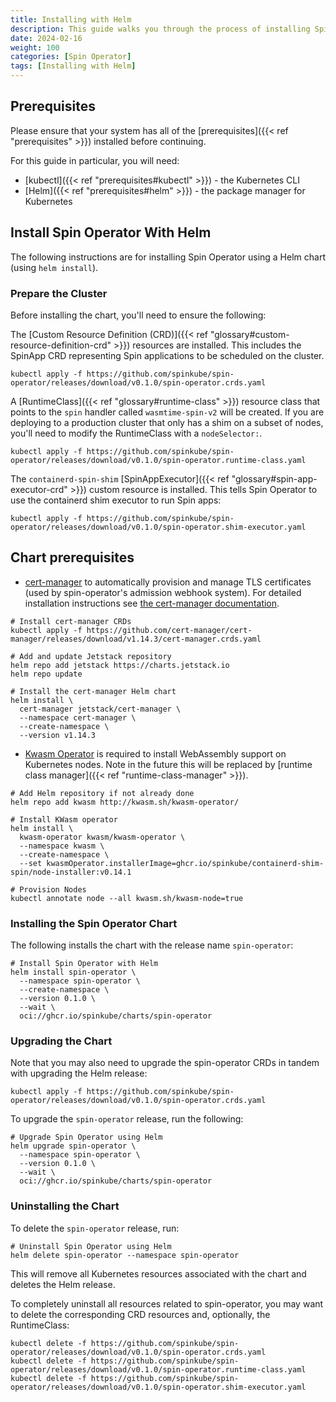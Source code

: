 ```yaml
---
title: Installing with Helm
description: This guide walks you through the process of installing Spin Operator using [Helm](https://helm.sh).
date: 2024-02-16
weight: 100
categories: [Spin Operator]
tags: [Installing with Helm]
---
```


## Prerequisites

Please ensure that your system has all of the [prerequisites]({{< ref "prerequisites" >}}) installed before continuing.

For this guide in particular, you will need:

- [kubectl]({{< ref "prerequisites#kubectl" >}}) - the Kubernetes CLI
- [Helm]({{< ref "prerequisites#helm" >}}) - the package manager for Kubernetes

## Install Spin Operator With Helm

The following instructions are for installing Spin Operator using a Helm chart (using `helm install`).

### Prepare the Cluster

Before installing the chart, you'll need to ensure the following:

The [Custom Resource Definition (CRD)]({{< ref "glossary#custom-resource-definition-crd" >}}) resources are installed. This includes the SpinApp CRD representing Spin applications to be scheduled on the cluster.

```console
kubectl apply -f https://github.com/spinkube/spin-operator/releases/download/v0.1.0/spin-operator.crds.yaml
```

A [RuntimeClass]({{< ref "glossary#runtime-class" >}}) resource class that
points to the `spin` handler called `wasmtime-spin-v2` will be created. If you
are deploying to a production cluster that only has a shim on a subset of nodes,
you'll need to modify the RuntimeClass with a `nodeSelector:`.

```console
kubectl apply -f https://github.com/spinkube/spin-operator/releases/download/v0.1.0/spin-operator.runtime-class.yaml
```

The `containerd-spin-shim` [SpinAppExecutor]({{< ref "glossary#spin-app-executor-crd" >}}) custom resource is installed. This
tells Spin Operator to use the containerd shim executor to run Spin apps:

```console
kubectl apply -f https://github.com/spinkube/spin-operator/releases/download/v0.1.0/spin-operator.shim-executor.yaml
```

## Chart prerequisites

- [cert-manager](https://github.com/cert-manager/cert-manager) to automatically provision and manage TLS certificates (used by spin-operator's admission webhook system). For detailed installation instructions see [the cert-manager documentation](https://cert-manager.io/docs/installation/).

```shell
# Install cert-manager CRDs
kubectl apply -f https://github.com/cert-manager/cert-manager/releases/download/v1.14.3/cert-manager.crds.yaml

# Add and update Jetstack repository
helm repo add jetstack https://charts.jetstack.io
helm repo update

# Install the cert-manager Helm chart
helm install \
  cert-manager jetstack/cert-manager \
  --namespace cert-manager \
  --create-namespace \
  --version v1.14.3
```

- [Kwasm Operator](https://github.com/kwasm/kwasm-operator) is required to install WebAssembly support on Kubernetes nodes. Note in the future this will be replaced by [runtime class manager]({{< ref "runtime-class-manager" >}}). 

```shell
# Add Helm repository if not already done
helm repo add kwasm http://kwasm.sh/kwasm-operator/

# Install KWasm operator
helm install \
  kwasm-operator kwasm/kwasm-operator \
  --namespace kwasm \
  --create-namespace \
  --set kwasmOperator.installerImage=ghcr.io/spinkube/containerd-shim-spin/node-installer:v0.14.1

# Provision Nodes
kubectl annotate node --all kwasm.sh/kwasm-node=true
```

### Installing the Spin Operator Chart

The following installs the chart with the release name `spin-operator`:


```shell
# Install Spin Operator with Helm
helm install spin-operator \
  --namespace spin-operator \
  --create-namespace \
  --version 0.1.0 \
  --wait \
  oci://ghcr.io/spinkube/charts/spin-operator
```

### Upgrading the Chart

Note that you may also need to upgrade the spin-operator CRDs in tandem with upgrading the Helm release:

```shell
kubectl apply -f https://github.com/spinkube/spin-operator/releases/download/v0.1.0/spin-operator.crds.yaml
```

To upgrade the `spin-operator` release, run the following:

```shell
# Upgrade Spin Operator using Helm
helm upgrade spin-operator \
  --namespace spin-operator \
  --version 0.1.0 \
  --wait \
  oci://ghcr.io/spinkube/charts/spin-operator
```

### Uninstalling the Chart

To delete the `spin-operator` release, run:

```shell
# Uninstall Spin Operator using Helm
helm delete spin-operator --namespace spin-operator
```

This will remove all Kubernetes resources associated with the chart and deletes the Helm release.

To completely uninstall all resources related to spin-operator, you may want to delete the corresponding CRD resources and, optionally, the RuntimeClass:

```console
kubectl delete -f https://github.com/spinkube/spin-operator/releases/download/v0.1.0/spin-operator.crds.yaml
kubectl delete -f https://github.com/spinkube/spin-operator/releases/download/v0.1.0/spin-operator.runtime-class.yaml
kubectl delete -f https://github.com/spinkube/spin-operator/releases/download/v0.1.0/spin-operator.shim-executor.yaml
```

<!-- TODO: list out configuration options? -->


